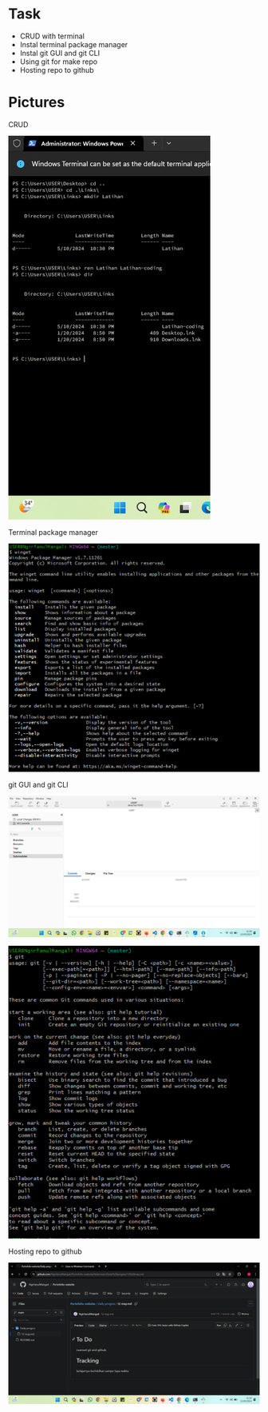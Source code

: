 # Task
- CRUD with terminal
- Instal terminal package manager
- Instal git GUI and git CLI
- Using git for make repo
- Hosting repo to github
# Pictures
CRUD

![images](<../CRUD di terminal.png>)


Terminal package manager

![images](<../Terminal Package Manajer.png>)


git GUI and git CLI

![images](<../git GUI.png>)

![images](<../Install git CLI.png>)


Hosting repo to github

![images](<../New repo.png>)